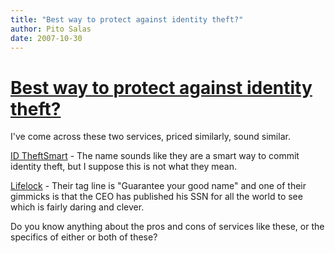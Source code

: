 ```yaml
---
title: "Best way to protect against identity theft?"
author: Pito Salas
date: 2007-10-30
---
```

# [Best way to protect against identity theft?](None)




I've come across these two services, priced similarly, sound similar.

[ID TheftSmart](<https://www.idtheftsmart.com/>) - The name sounds like they
are a smart way to commit identity theft, but I suppose this is not what they
mean.

[Lifelock](<http://www.lifelock.com/>) - Their tag line is "Guarantee your
good name" and one of their gimmicks is that the CEO has published his SSN for
all the world to see which is fairly daring and clever.

Do you know anything about the pros and cons of services like these, or the
specifics of either or both of these?


